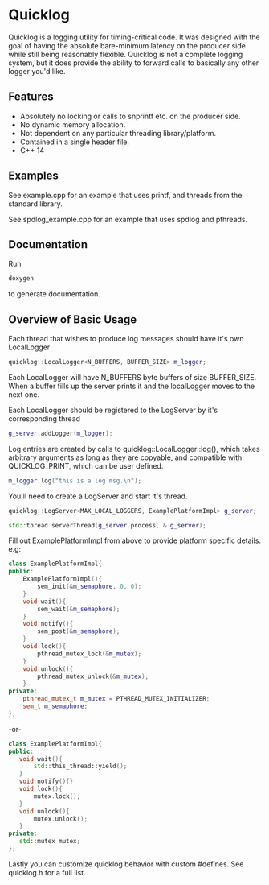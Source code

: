 # Quicklog

Quicklog is a logging utility for timing-critical code. It was designed with the goal of having the absolute bare-minimum latency on the producer side while still being reasonably flexible. Quicklog is not a complete logging system, but it does provide the ability to forward calls to basically any other logger you'd like.

## Features
- Absolutely no locking or calls to snprintf etc. on the producer side.
- No dynamic memory allocation.
- Not dependent on any particular threading library/platform.
- Contained in a single header file.
- C++ 14


## Examples
See example.cpp for an example that uses printf, and threads from the standard library.

See spdlog_example.cpp for an example that uses spdlog and pthreads.

## Documentation
Run 
```sh
doxygen 
```
to generate documentation.

## Overview of Basic Usage

Each thread that wishes to produce log messages should have it's own LocalLogger
```cpp
quicklog::LocalLogger<N_BUFFERS, BUFFER_SIZE> m_logger;
```
Each LocalLogger will have N_BUFFERS byte buffers of size BUFFER_SIZE. When a buffer fills up the server prints it and the localLogger moves to the next one.

Each LocalLogger should be registered to the LogServer by it's corresponding thread
```cpp
g_server.addLogger(m_logger);
```
Log entries are created by calls to quicklog::LocalLogger::log(), which takes arbitrary arguments as long as they are copyable, and compatible with QUICKLOG_PRINT, which can be user defined.
```cpp
m_logger.log("this is a log msg.\n");
```
You'll need to create a LogServer and start it's thread.
```cpp
quicklog::LogServer<MAX_LOCAL_LOGGERS, ExamplePlatformImpl> g_server;
```
```cpp
std::thread serverThread(g_server.process, & g_server);
```
Fill out ExamplePlatformImpl from above to provide platform specific details. e.g:
```cpp
class ExamplePlatformImpl{
public:
    ExamplePlatformImpl(){
        sem_init(&m_semaphore, 0, 0);
    }
    void wait(){
        sem_wait(&m_semaphore);
    }
    void notify(){
        sem_post(&m_semaphore);
    }
    void lock(){
        pthread_mutex_lock(&m_mutex);
    }
    void unlock(){
        pthread_mutex_unlock(&m_mutex);
    }
private:
    pthread_mutex_t m_mutex = PTHREAD_MUTEX_INITIALIZER;
    sem_t m_semaphore;
};
```
 -or-
 ```cpp
 class ExamplePlatformImpl{
public:
    void wait(){
        std::this_thread::yield();
    }
    void notify(){}
    void lock(){
        mutex.lock();
    }
    void unlock(){
        mutex.unlock();
    }
private:
    std::mutex mutex;
};
```

Lastly you can customize quicklog behavior with custom #defines. See quicklog.h for a full list.


